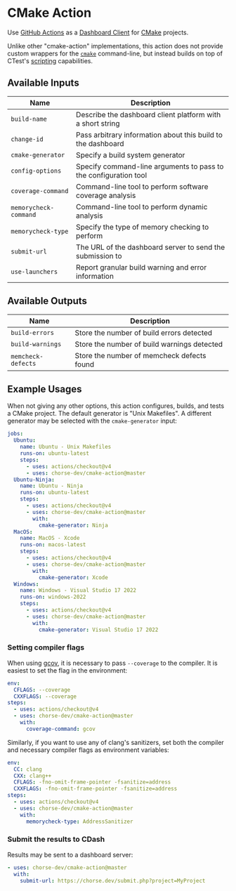 # CMake Action

Use [GitHub Actions](https://github.com/features/actions) as a
[Dashboard Client](https://cmake.org/cmake/help/latest/manual/ctest.1.html#dashboard-client)
for [CMake](https://cmake.org/) projects.

Unlike other "cmake-action" implementations, this action does not provide custom
wrappers for the [`cmake`](https://cmake.org/cmake/help/latest/manual/cmake.1.html)
command-line, but instead builds on top of CTest's
[scripting](https://cmake.org/cmake/help/latest/manual/ctest.1.html#dashboard-client-via-ctest-script)
capabilities.

## Available Inputs

| Name | Description |
| --- | --- |
| `build-name` | Describe the dashboard client platform with a short string |
| `change-id` | Pass arbitrary information about this build to the dashboard |
| `cmake-generator` | Specify a build system generator |
| `config-options` | Specify command-line arguments to pass to the configuration tool |
| `coverage-command` | Command-line tool to perform software coverage analysis |
| `memorycheck-command` | Command-line tool to perform dynamic analysis |
| `memorycheck-type` | Specify the type of memory checking to perform |
| `submit-url` | The URL of the dashboard server to send the submission to |
| `use-launchers` | Report granular build warning and error information |

## Available Outputs

| Name | Description |
| --- | --- |
| `build-errors` | Store the number of build errors detected |
| `build-warnings` | Store the number of build warnings detected |
| `memcheck-defects` | Store the number of memcheck defects found |

## Example Usages

When not giving any other options, this action configures, builds, and tests
a CMake project.  The default generator is "Unix Makefiles".  A different
generator may be selected with the `cmake-generator` input:

```yaml
jobs:
  Ubuntu:
    name: Ubuntu - Unix Makefiles
    runs-on: ubuntu-latest
    steps:
      - uses: actions/checkout@v4
      - uses: chorse-dev/cmake-action@master
  Ubuntu-Ninja:
    name: Ubuntu - Ninja
    runs-on: ubuntu-latest
    steps:
      - uses: actions/checkout@v4
      - uses: chorse-dev/cmake-action@master
        with:
          cmake-generator: Ninja
  MacOS:
    name: MacOS - Xcode
    runs-on: macos-latest
    steps:
      - uses: actions/checkout@v4
      - uses: chorse-dev/cmake-action@master
        with:
          cmake-generator: Xcode
  Windows:
    name: Windows - Visual Studio 17 2022
    runs-on: windows-2022
    steps:
      - uses: actions/checkout@v4
      - uses: chorse-dev/cmake-action@master
        with:
          cmake-generator: Visual Studio 17 2022
```

### Setting compiler flags

When using [gcov](https://gcc.gnu.org/onlinedocs/gcc/Gcov.html), it is necessary
to pass `--coverage` to the compiler.  It is easiest to set the flag in the
environment:

```yaml
env:
  CFLAGS: --coverage
  CXXFLAGS: --coverage
steps:
  - uses: actions/checkout@v4
  - uses: chorse-dev/cmake-action@master
    with:
      coverage-command: gcov
```

Similarly, if you want to use any of clang's sanitizers, set both the compiler
and necessary compiler flags as environment variables:

```yaml
env:
  CC: clang
  CXX: clang++
  CFLAGS: -fno-omit-frame-pointer -fsanitize=address
  CXXFLAGS: -fno-omit-frame-pointer -fsanitize=address
steps:
  - uses: actions/checkout@v4
  - uses: chorse-dev/cmake-action@master
    with:
      memorycheck-type: AddressSanitizer
```

### Submit the results to CDash

Results may be sent to a dashboard server:

```yaml
- uses: chorse-dev/cmake-action@master
  with:
    submit-url: https://chorse.dev/submit.php?project=MyProject
```
